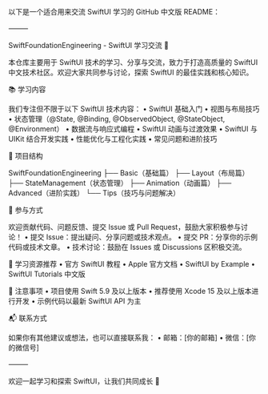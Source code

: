 以下是一个适合用来交流 SwiftUI 学习的 GitHub 中文版 README：

⸻

SwiftFoundationEngineering - SwiftUI 学习交流 🚀

本仓库主要用于 SwiftUI 技术的学习、分享与交流，致力于打造高质量的 SwiftUI 中文技术社区。欢迎大家共同参与讨论，探索 SwiftUI 的最佳实践和核心知识。

📚 学习内容

我们专注但不限于以下 SwiftUI 技术内容：
	•	SwiftUI 基础入门
	•	视图与布局技巧
	•	状态管理（@State, @Binding, @ObservedObject, @StateObject, @Environment）
	•	数据流与响应式编程
	•	SwiftUI 动画与过渡效果
	•	SwiftUI 与 UIKit 结合开发实践
	•	性能优化与工程化实践
	•	常见问题和进阶技巧

📖 项目结构

SwiftFoundationEngineering
├── Basic（基础篇）
├── Layout（布局篇）
├── StateManagement（状态管理）
├── Animation（动画篇）
├── Advanced（进阶实践）
└── Tips（技巧与问题解决）

🔨 参与方式

欢迎贡献代码、问题反馈、提交 Issue 或 Pull Request，鼓励大家积极参与讨论！
	•	提交 Issue：提出疑问、分享问题或技术观点。
	•	提交 PR：分享你的示例代码或技术文章。
	•	技术讨论：鼓励在 Issues 或 Discussions 区积极交流。

🌱 学习资源推荐
	•	官方 SwiftUI 教程
	•	Apple 官方文档
	•	SwiftUI by Example
	•	SwiftUI Tutorials 中文版

📌 注意事项
	•	项目使用 Swift 5.9 及以上版本
	•	推荐使用 Xcode 15 及以上版本进行开发
	•	示例代码以最新 SwiftUI API 为主

📬 联系方式

如果你有其他建议或想法，也可以直接联系我：
	•	邮箱：[你的邮箱]
	•	微信：[你的微信号]

⸻

欢迎一起学习和探索 SwiftUI，让我们共同成长 🎉
